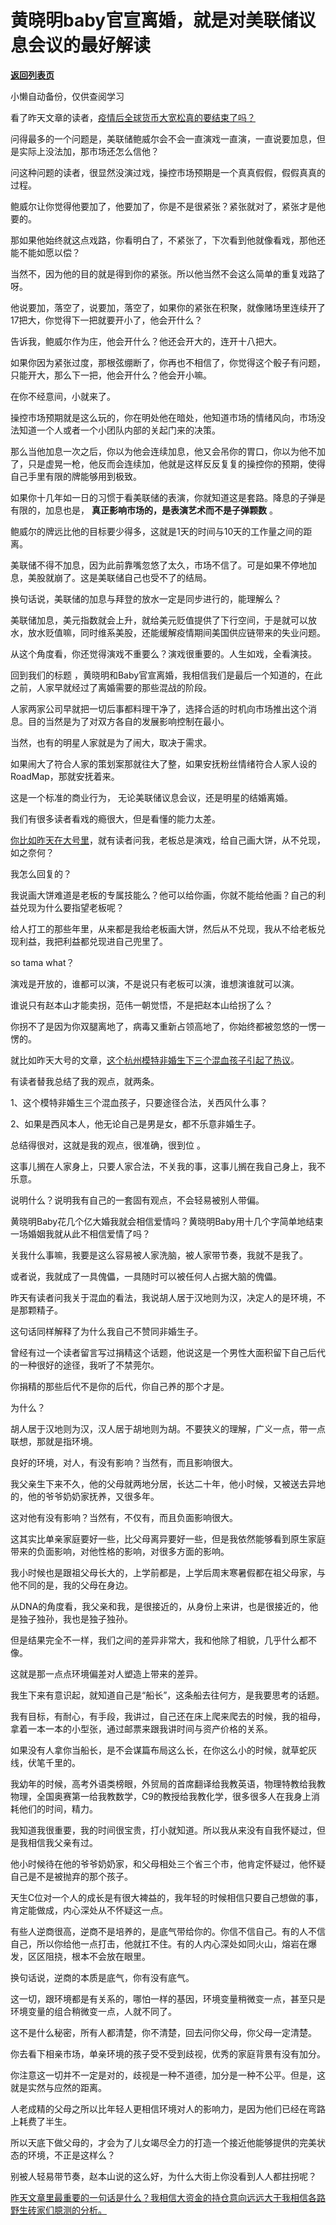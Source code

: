 # 黄晓明baby官宣离婚，就是对美联储议息会议的最好解读

[**返回列表页**](/gzh/记忆承载3)

小懒自动备份，仅供查阅学习

看了昨天文章的读者，[疫情后全球货币大宽松真的要结束了吗？](http://mp.weixin.qq.com/s?__biz=MzU3NDc5Nzc0NQ==&mid=2247512309&idx=1&sn=88829a9dc9da8cca934bf3be7ab6dc76&chksm=fd2e122bca599b3d994703f52139c2d05c7939585731e8e19b93ddfe1026d3780f980b4acf59&scene=21#wechat_redirect)  

  

问得最多的一个问题是，美联储鲍威尔会不会一直演戏一直演，一直说要加息，但是实际上没法加，那市场还怎么信他？  

  

问这种问题的读者，很显然没演过戏，操控市场预期是一个真真假假，假假真真的过程。  

  

鲍威尔让你觉得他要加了，他要加了，你是不是很紧张？紧张就对了，紧张才是他要的。

  

那如果他始终就这点戏路，你看明白了，不紧张了，下次看到他就像看戏，那他还能不能如愿以偿？  

  

当然不，因为他的目的就是得到你的紧张。所以他当然不会这么简单的重复戏路了呀。

  

他说要加，落空了，说要加，落空了，如果你的紧张在积聚，就像赌场里连续开了17把大，你觉得下一把就要开小了，他会开什么？  

  

告诉我，鲍威尔作为庄，他会开什么？他还会开大的，连开十八把大。

  

如果你因为紧张过度，那根弦绷断了，你再也不相信了，你觉得这个骰子有问题，只能开大，那么下一把，他会开什么？他会开小嘛。  

  

在你不经意间，小就来了。  

  

操控市场预期就是这么玩的，你在明处他在暗处，他知道市场的情绪风向，市场没法知道一个人或者一个小团队内部的关起门来的决策。  

  

那么当他加息一次之后，你以为他会连续加息，他又会吊你的胃口，你以为他不加了，只是虚晃一枪，他反而会连续加，他就是这样反反复复的操控你的预期，使得自己手里有限的牌能够用到极致。  

  

如果你十几年如一日的习惯于看美联储的表演，你就知道这是套路。降息的子弹是有限的，加息也是， **真正影响市场的，是表演艺术而不是子弹颗数** 。  

  

鲍威尔的牌远比他的目标要少得多，这就是1天的时间与10天的工作量之间的距离。

  

美联储不得不加息，因为此前靠嘴忽悠了太久，市场不信了。可是如果不停地加息，美股就崩了。这是美联储自己也受不了的结局。  

  

换句话说，美联储的加息与拜登的放水一定是同步进行的，能理解么？  

  

美联储加息，美元指数就会上升，就给美元贬值提供了下行空间，于是就可以放水，放水贬值嘛，同时维系美股，还能缓解疫情期间美国供应链带来的失业问题。  

  

从这个角度看，你还觉得演戏不重要么？演戏很重要的。人生如戏，全看演技。

  

回到我们的标题 ，黄晓明和Baby官宣离婚，我相信我们是最后一个知道的，在此之前，人家早就经过了离婚需要的那些混战的阶段。  

  

人家两家公司早就把一切后事都料理干净了，选择合适的时机向市场推出这个消息。目的当然是为了对双方各自的发展影响控制在最小。

  

当然，也有的明星人家就是为了闹大，取决于需求。  

  

如果闹大了符合人家的策划案那就往大了整，如果安抚粉丝情绪符合人家人设的RoadMap，那就安抚着来。

  

这是一个标准的商业行为， 无论美联储议息会议，还是明星的结婚离婚。  

  

我们有很多读者看戏的瘾很大，但是看懂的能力太差。  

  

[你比如昨天在大号里](http://mp.weixin.qq.com/s?__biz=MzU0MjYwNDU2Mw==&mid=2247503635&idx=1&sn=be97c1e4c04d362079442fd6e8f39cf3&chksm=fb1aa36fcc6d2a797e52834bbb107347413e2bec33d68b421428c58857f88116df09b42e41f4&scene=21#wechat_redirect)，就有读者问我，老板总是演戏，给自己画大饼，从不兑现，如之奈何？  

  

我怎么回复的？  

  

我说画大饼难道是老板的专属技能么？他可以给你画，你就不能给他画？自己的利益兑现为什么要指望老板呢？  

  

给人打工的那些年里，从来都是我给老板画大饼，然后从不兑现，我从不给老板兑现利益，我把利益都兑现进自己兜里了。  

  

so tama what？

  

演戏是开放的，谁都可以演，不是说只有老板可以演，谁想演谁就可以演。  

  

谁说只有赵本山才能卖拐，范伟一朝觉悟，不是把赵本山给拐了么？  

  

你拐不了是因为你双腿离地了，病毒又重新占领高地了，你始终都被忽悠的一愣一愣的。  

  

就比如昨天大号的文章，[这个杭州模特非婚生下三个混血孩子引起了热议](http://mp.weixin.qq.com/s?__biz=MzU0MjYwNDU2Mw==&mid=2247503635&idx=1&sn=be97c1e4c04d362079442fd6e8f39cf3&chksm=fb1aa36fcc6d2a797e52834bbb107347413e2bec33d68b421428c58857f88116df09b42e41f4&scene=21#wechat_redirect)。  

  

有读者替我总结了我的观点，就两条。  

  

1、这个模特非婚生三个混血孩子，只要途径合法，关西风什么事？

2、如果是西风本人，他无论自己是男是女，都不乐意非婚生子。

  

总结得很对，这就是我的观点，很准确，很到位 。

  

这事儿搁在人家身上，只要人家合法，不关我的事，这事儿搁在我自己身上，我不乐意。  

  

说明什么？说明我有自己的一套固有观点，不会轻易被别人带偏。  

  

黄晓明Baby花几个亿大婚我就会相信爱情吗？黄晓明Baby用十几个字简单地结束一场婚姻我就从此不相信爱情了吗？  

  

关我什么事嘛，我要是这么容易被人家洗脑，被人家带节奏，我就不是我了。

  

或者说，我就成了一具傀儡，一具随时可以被任何人占据大脑的傀儡。  

  

昨天有读者问我关于混血的看法，我说胡人居于汉地则为汉，决定人的是环境，不是那颗精子。

  

这句话同样解释了为什么我自己不赞同非婚生子。  

  

曾经有过一个读者留言写过捐精这个话题，他说这是一个男性大面积留下自己后代的一种很好的途径，我听了不禁莞尔。  

  

你捐精的那些后代不是你的后代，你自己养的那个才是。  

  

为什么？  

  

胡人居于汉地则为汉，汉人居于胡地则为胡。不要狭义的理解，广义一点，带一点联想，那就是指环境。

  

良好的环境，对人，有没有影响？当然有，而且影响很大。  

  

我父亲生下来不久，他的父母就两地分居，长达二十年，他小时候，又被送去异地的，他的爷爷奶奶家抚养，又很多年。  

  

这对他有没有影响？当然有，不仅有，而且负面影响很大。

  

这其实比单亲家庭要好一些，比父母离异要好一些，但是我依然能够看到原生家庭带来的负面影响，对他性格的影响，对很多方面的影响。  

  

我小时候也是跟祖父母长大的，上学前都是，上学后周末寒暑假都在祖父母家，与他不同的是，我的父母在身边。  

  

从DNA的角度看，我父亲和我，是很接近的，从身份上来讲，也是很接近的，他是独子独孙，我也是独子独孙。

  

但是结果完全不一样，我们之间的差异非常大，我和他除了相貌，几乎什么都不像。

  

这就是那一点点环境偏差对人塑造上带来的差异。  

  

我生下来有意识起，就知道自己是“船长”，这条船去往何方，是我要思考的话题。  

  

我有目标，有耐心，有手段，我讲过，自己还在床上爬来爬去的时候，我的祖母，拿着一本一本的小型张，通过邮票来跟我讲时间与资产价格的关系。  

  

如果没有人拿你当船长，是不会谋篇布局这么长，在你这么小的时候，就草蛇灰线，伏笔千里的。

  

我幼年的时候，高考外语类榜眼，外贸局的首席翻译给我教英语，物理特教给我教物理，全国奥赛第一给我教数学，C9的教授给我教化学，很多很多人在我身上消耗他们的时间，精力。  

  

我知道我很重要，我的时间很宝贵，打小就知道。所以我从来没有自我怀疑过，但是我相信我父亲有过。  

  

他小时候待在他的爷爷奶奶家，和父母相处三个省三个市，他肯定怀疑过，他怀疑自己是不是被抛弃的那个孩子。

  

天生C位对一个人的成长是有很大裨益的，我年轻的时候相信只要自己想做的事，肯定能做成，内心深处从不怀疑这一点。  

  

有些人逆商很高，逆商不是培养的，是底气带给你的。你信不信自己。有的人不信自己，所以你给他一点打击，他就扛不住。有的人内心深处如同火山，熔岩在爆发，区区阻挠，根本不会放在眼里。

  

换句话说，逆商的本质是底气，你有没有底气。

  

这一切，跟环境都是有关系的，哪怕一样的基因，环境变量稍微变一点，甚至只是环境变量的组合稍微变一点，人就不同了。  

  

这不是什么秘密，所有人都清楚，你不清楚，回去问你父母，你父母一定清楚。  

  

你去看下相亲市场，单亲环境的孩子受不受到歧视，优秀的家庭背景有没有加分。

  

你注意这一切并不一定是对的，歧视是一种不道德，加分是一种不公平。但是，这就是实然与应然的距离。

  

人老成精的父母之所以比年轻人更相信环境对人的影响力，是因为他们已经在弯路上耗费了半生。  

  

所以天底下做父母的，才会为了儿女竭尽全力的打造一个接近他能够提供的完美状态的环境，不正是这样么？

  

别被人轻易带节奏，赵本山说的这么好，为什么大街上你没看到人人都拄拐呢？

  

[昨天文章里最重要的一句话是什么？我相信大资金的持仓意向远远大于我相信各路野生砖家们臆测的分析。](http://mp.weixin.qq.com/s?__biz=MzU3NDc5Nzc0NQ==&mid=2247512309&idx=1&sn=88829a9dc9da8cca934bf3be7ab6dc76&chksm=fd2e122bca599b3d994703f52139c2d05c7939585731e8e19b93ddfe1026d3780f980b4acf59&scene=21#wechat_redirect)

